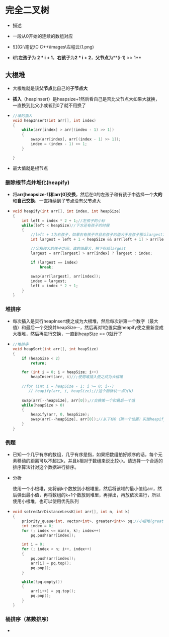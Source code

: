 # 完全二叉树

- 描述

- 一段从0开始的连续的数组对应

- ![](G:\笔记\C C++\images\左程云\1.png)

  

- **i**的**左孩子**为 **2 * i + 1**，**右孩子**为**2 * i + 2**，**父节点**为**(i-1) >> 1**

## 大根堆

- 大根堆就是该**父节点**比自己的**子节点大**

- **插入**（heapInsert）是heapsize+1然后看自己是否比父节点大如果大就换，一直换到比父小或者到0了就不用换了

- ```c++
  //堆的插入
  void heapInsert(int arr[], int index)
  {
      while(arr[index] > arr[(index - 1) >> 1])
      {
          swap(arr[index], arr[(index - 1) >> 1]);
          index = (index - 1) >> 1;
      }
  
  }
  ```

- 最大值就是根节点

### 删除根节点并堆化(heapify)

- 将**arr[heapsize-1]和arr[0]交换**，然后在0的左孩子和有孩子中选择一个**大的**和**自己交换**，一直持续到子节点没有父节点大

- ```c++
  void heapify(int arr[], int index, int heapSize)
  {
      int left = index * 2 + 1;//左孩子的小标
      while(left < heapSize)//下方还有孩子的时候
      {
          //left + 1为右孩子，如果右有孩子并且右孩子的值大于左孩子那么largest为右孩子的下标,否则为左孩子的下标
          int largest = left + 1 < heapSize && arr[left + 1] > arr[left] ? left + 1 : left;
  
          //父和较大的孩子之间，谁的值最大，把下标给largest
          largest = arr[largest] > arr[index] ? largest : index;
  
          if (largest == index)
              break;
          
          swap(arr[largest], arr[index]);
          index = largest;
          left = index * 2 + 1;
      }
  }
  ```

### 堆排序

- 每次插入是实行heapInsert使之成为大根堆，然后每次讲第一个数字（最大值）和最后一个交换并heapSize--，然后再对1位置实施heapify使之重新变成大根堆，然后再进行交换，一直到heapSize == 0就行了

- ```c++
  //堆排序
  void heapSort(int arr[], int heapSize)
  {
      if (heapSize < 2)
          return;
  
      for (int i = 0; i < heapSize; i++)
          heapInsert(arr, i)//;使用堆插入使之成为大根堆
         
      //for (int i = heapSize - 1; i >= 0; i--)
         // heapify(arr, i, heapSize);//这个稍微块一点O(N)
      
      swap(arr[--heapSize], arr[0]);//交换第一个和最后一个值
      while(heapSize > 0)
      {
          heapify(arr, 0, heapSize);
          swap(arr[--heapSize], arr[0]);//从下标0（第一个位置）实施heapify使之重新成为大根堆
      }
  }
  ```

### 例题

- 已知一个几乎有序的数组，几乎有序是指，如果把数组拍好顺序的话，每个元素移动的距离可以不超过k，并且k相对于数组来说比较小。请选择一个合适的排序算法针对这个数据进行排序。

- 分析

  使用一个小根堆，先将前k个数放到小根堆里，然后将该堆的最小值给arr，然后弹出最小值，再将数组的k+1个数放到堆里，再弹出，再放依次进行，所以使用小根堆，也可以使用优先队列

- ```c++
  void sotredArrDistanceLessK(int arr[], int n, int k)
  {
      priority_queue<int, vector<int>, greater<int>> pq;//小根堆(greater<int>)，默认根顶堆(less<int>)
      int index = 0;
      for (; index <= min(n, k); index++)
          pq.push(arr[index]);
  
      int i = 0;
      for (; index < n; i++, index++)
      {
          pq.push(arr[index]);
          arr[i] = pq.top();
          pq.pop();
      }
  
      while(!pq.empty())
      {
          arr[i++] = pq.top();
          pq.pop();
      }
  }
  ```

### 桶排序（基数排序）

- 
